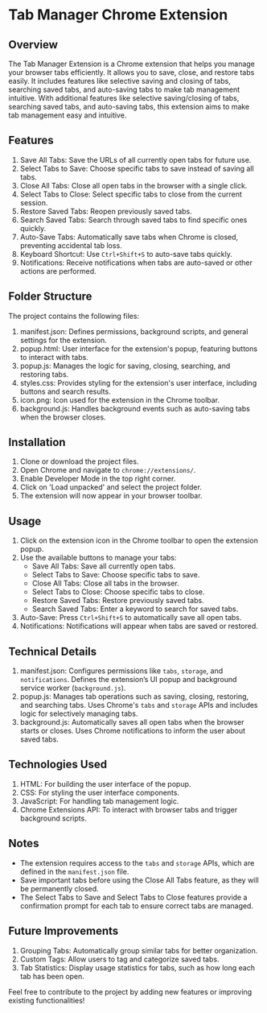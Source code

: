 # Tab Manager Chrome Extension

## Overview
The Tab Manager Extension is a Chrome extension that helps you manage your browser tabs efficiently. It allows you to save, close, and restore tabs easily. It includes features like selective saving and closing of tabs, searching saved tabs, and auto-saving tabs to make tab management intuitive. With additional features like selective saving/closing of tabs, searching saved tabs, and auto-saving tabs, this extension aims to make tab management easy and intuitive.

## Features
1. Save All Tabs: Save the URLs of all currently open tabs for future use.
2. Select Tabs to Save: Choose specific tabs to save instead of saving all tabs.
3. Close All Tabs: Close all open tabs in the browser with a single click.
4. Select Tabs to Close: Select specific tabs to close from the current session.
5. Restore Saved Tabs: Reopen previously saved tabs.
6. Search Saved Tabs: Search through saved tabs to find specific ones quickly.
7. Auto-Save Tabs: Automatically save tabs when Chrome is closed, preventing accidental tab loss.
8. Keyboard Shortcut: Use `Ctrl+Shift+S` to auto-save tabs quickly.
9. Notifications: Receive notifications when tabs are auto-saved or other actions are performed.

## Folder Structure
The project contains the following files:
1. manifest.json: Defines permissions, background scripts, and general settings for the extension.
2. popup.html: User interface for the extension's popup, featuring buttons to interact with tabs.
3. popup.js: Manages the logic for saving, closing, searching, and restoring tabs.
4. styles.css: Provides styling for the extension's user interface, including buttons and search results.
5. icon.png: Icon used for the extension in the Chrome toolbar.
6. background.js: Handles background events such as auto-saving tabs when the browser closes.

## Installation
1. Clone or download the project files.
2. Open Chrome and navigate to `chrome://extensions/`.
3. Enable Developer Mode in the top right corner.
4. Click on 'Load unpacked' and select the project folder.
5. The extension will now appear in your browser toolbar.

## Usage
1. Click on the extension icon in the Chrome toolbar to open the extension popup.
2. Use the available buttons to manage your tabs:
   - Save All Tabs: Save all currently open tabs.
   - Select Tabs to Save: Choose specific tabs to save.
   - Close All Tabs: Close all tabs in the browser.
   - Select Tabs to Close: Choose specific tabs to close.
   - Restore Saved Tabs: Restore previously saved tabs.
   - Search Saved Tabs: Enter a keyword to search for saved tabs.
3. Auto-Save: Press `Ctrl+Shift+S` to automatically save all open tabs.
4. Notifications: Notifications will appear when tabs are saved or restored.

## Technical Details
1. manifest.json: Configures permissions like `tabs`, `storage`, and `notifications`. Defines the extension’s UI popup and background service worker (`background.js`).
2. popup.js: Manages tab operations such as saving, closing, restoring, and searching tabs. Uses Chrome's `tabs` and `storage` APIs and includes logic for selectively managing tabs.
3. background.js: Automatically saves all open tabs when the browser starts or closes. Uses Chrome notifications to inform the user about saved tabs.

## Technologies Used
1. HTML: For building the user interface of the popup.
2. CSS: For styling the user interface components.
3. JavaScript: For handling tab management logic.
4. Chrome Extensions API: To interact with browser tabs and trigger background scripts.

## Notes
- The extension requires access to the `tabs` and `storage` APIs, which are defined in the `manifest.json` file.
- Save important tabs before using the Close All Tabs feature, as they will be permanently closed.
- The Select Tabs to Save and Select Tabs to Close features provide a confirmation prompt for each tab to ensure correct tabs are managed.

## Future Improvements
1. Grouping Tabs: Automatically group similar tabs for better organization.
2. Custom Tags: Allow users to tag and categorize saved tabs.
3. Tab Statistics: Display usage statistics for tabs, such as how long each tab has been open.

Feel free to contribute to the project by adding new features or improving existing functionalities!


